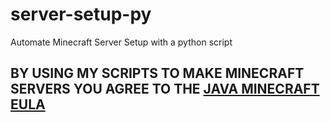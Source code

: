 # server-setup-py
Automate Minecraft Server Setup with a python script

## BY USING MY SCRIPTS TO MAKE MINECRAFT SERVERS YOU AGREE TO THE [JAVA MINECRAFT EULA](https://account.mojang.com/documents/minecraft_eula)